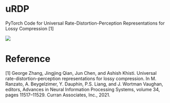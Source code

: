 # uRDP

PyTorch Code for Universal Rate-Distortion-Perception Representations for Lossy Compression [1]
<p float="center">
  <img src="https://i.imgur.com/DjCtjdM.png"/> 
</p>

# Reference

[1] George Zhang, Jingjing Qian, Jun Chen, and Ashish Khisti. Universal rate-distortion-perception representations for lossy compression. In M. Ranzato, A. Beygelzimer, Y. Dauphin, P.S. Liang, and J. Wortman Vaughan, editors, Advances in Neural Information Processing Systems, volume 34, pages 11517–11529. Curran Associates, Inc., 2021.
